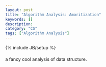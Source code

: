 ```yaml
---
layout: post
title: "Algorithm Analysis: Amoritization"
keywords: []
description: 
category: "CS"
tags: ["Algorithm Analysis"]
---
```

{% include JB/setup %}


#### 
a fancy cool analysis of data structure.
